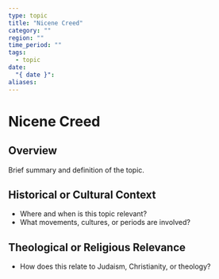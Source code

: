 ```yaml
---
type: topic
title: "Nicene Creed"
category: ""
region: ""
time_period: ""
tags:
  - topic
date:
  "{ date }": 
aliases:
---
```


# Nicene Creed

## Overview

Brief summary and definition of the topic.

## Historical or Cultural Context

- Where and when is this topic relevant?
- What movements, cultures, or periods are involved?

## Theological or Religious Relevance

- How does this relate to Judaism, Christianity, or theology?